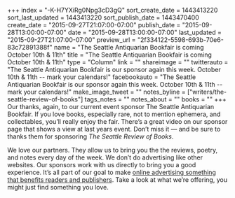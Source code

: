 +++
index = "-K-H7YXiRg0Npg3cD3gQ"
sort_create_date = 1443413220
sort_last_updated = 1443413220
sort_publish_date = 1443470400
create_date = "2015-09-27T21:07:00-07:00"
publish_date = "2015-09-28T13:00:00-07:00"
date = "2015-09-28T13:00:00-07:00"
last_updated = "2015-09-27T21:07:00-07:00"
preview_url = "2f334122-5598-693b-70e6-83c72891388f"
name = "The Seattle Antiquarian Bookfair is coming October 10th & 11th"
title = "The Seattle Antiquarian Bookfair is coming October 10th & 11th"
type = "Column"
link = ""
shareimage = ""
twitterauto = "The Seattle Antiquarian Bookfair is our sponsor again this week. October 10th & 11th -- mark your calendars!"
facebookauto = "The Seattle Antiquarian Bookfair is our sponsor again this week. October 10th & 11th -- mark your calendars!"
make_image_tweet = ""
notes_byline = ["writers/the-seattle-review-of-books"]
tags_notes = ""
notes_about = ""
books = ""
+++
Our thanks, again, to our current event sponsor The Seattle Antiquarian Bookfair. If you love books, especially rare, not to mention ephemera, and collectables, you’ll really enjoy the fair. There’s a great video on our sponsor page that shows a view at last years event. Don’t miss it — and be sure to thanks them for sponsoring _The Seattle Review of Books_.

We love our partners. They allow us to bring you the the reviews, poetry, and notes every day of the week. We don’t do advertising like other websites. Our sponsors work with us directly to bring you a good experience. It’s all part of our goal to make [online advertising something that benefits readers and publishers](http://seattlereviewofbooks.com/notes/2015/08/05/help-us-make-internet-advertisements-100-percent-less-terrible/). Take a look at what we’re offering, you might just find something you love.